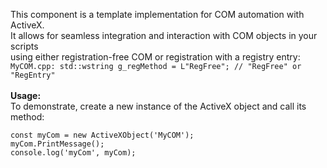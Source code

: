 This component is a template implementation for COM automation with ActiveX.<br />
It allows for seamless integration and interaction with COM objects in your scripts<br />
using either registration-free COM or registration with a registry entry:<br />
`MyCOM.cpp: std::wstring g_regMethod = L"RegFree"; // "RegFree" or "RegEntry"`<br />
<br />
**Usage:**<br />
To demonstrate, create a new instance of the ActiveX object and call its method:
```
const myCom = new ActiveXObject('MyCOM');
myCom.PrintMessage();
console.log('myCom', myCom);
```
